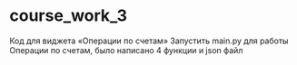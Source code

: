 # course_work_3
Код для виджета «Операции по счетам»
Запустить main.py
для работы Операции по счетам, было написано 4 функции и json файл